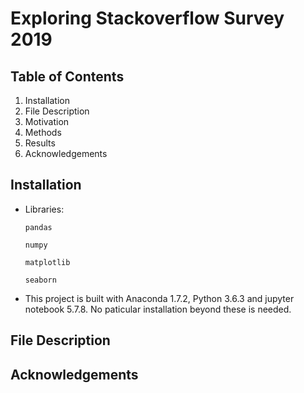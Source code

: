 # Exploring Stackoverflow Survey 2019

## Table of Contents

1. Installation
2. File Description
3. Motivation
4. Methods
5. Results 
6. Acknowledgements


## Installation
- Libraries:

    `pandas`

    `numpy`

    `matplotlib`

    `seaborn`
- This project is built with Anaconda 1.7.2, Python 3.6.3 and jupyter notebook 5.7.8. No paticular installation beyond these is needed. 


## File Description

## 

## Acknowledgements


